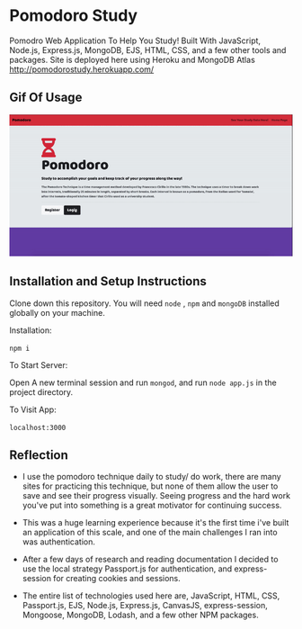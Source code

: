 # Pomodoro Study
Pomodro Web Application To Help You Study! Built With JavaScript, Node.js, Express.js, MongoDB, EJS, HTML, CSS, and a few other tools and packages. Site is deployed here using Heroku and MongoDB Atlas http://pomodorostudy.herokuapp.com/

## Gif Of Usage

<img src = "git.gif">

## Installation and Setup Instructions

Clone down this repository. You will need `node` , `npm` and `mongoDB` installed globally on your machine.  

Installation:

`npm i`

To Start Server:

Open A new terminal session and run `mongod`, and run `node app.js` in the project directory.

To Visit App:

`localhost:3000`

## Reflection

- I use the pomodoro technique daily to study/ do work, there are many sites for practicing this technique, but none of them allow the user to save and see their progress visually. Seeing progress and the hard work you've put into something is a great motivator for continuing success. 

- This was a huge learning experience because it's the first time i've built an application of this scale, and one of the main challenges I ran into was authentication.

- After a few days of research and reading documentation I decided to use the local strategy Passport.js for authentication, and express-session for creating cookies and sessions.

- The entire list of technologies used here are, JavaScript, HTML, CSS, Passport.js, EJS, Node.js, Express.js, CanvasJS, express-session, Mongoose, MongoDB, Lodash, and a few other NPM packages.
